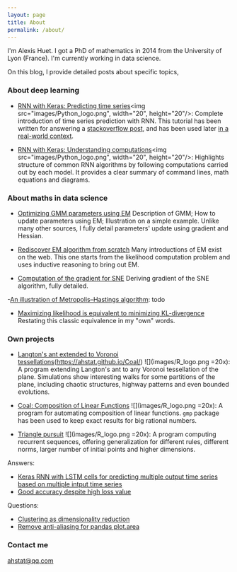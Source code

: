 ```yaml
---
layout: page
title: About
permalink: /about/
---
```


I'm Alexis Huet. I got a PhD of mathematics in 2014 from the University of Lyon (France). I'm currently working in data science.

On this blog, I provide detailed posts about specific topics, 

### About deep learning

- [RNN with Keras: Predicting time series](https://ahstat.github.io/RNN-Keras-time-series/)<img src="images/Python_logo.png", width="20", height="20"/>: Complete introduction of time series prediction with RNN. This tutorial has been written for answering a [stackoverflow post](https://stackoverflow.com/questions/41947039/keras-rnn-with-lstm-cells-for-predicting-multiple-output-time-series-based-on-mu/48521460#48521460), and has been used later [in a real-world context](https://stackoverflow.com/questions/48929272/non-linear-multivariate-time-series-response-prediction-using-rnn/49666510#49666510).

- [RNN with Keras: Understanding computations](https://ahstat.github.io/RNN-Keras-understanding-computations/)<img src="images/Python_logo.png", width="20", height="20"/>: Highlights structure of common RNN algorithms by following computations carried out by each model. It provides a clear summary of command lines, math equations and diagrams.

### About maths in data science

- [Optimizing GMM parameters using EM](https://ahstat.github.io/Optimizing-GMM-using-EM/) Description of GMM; How to update parameters using EM; Illustration on a simple example. Unlike many other sources, I fully detail parameters' update using gradient and Hessian.

- [Rediscover EM algorithm from scratch](https://ahstat.github.io/Rediscover-EM-algorithm/) Many introductions of EM exist on the web. This one starts from the likelihood computation problem and uses inductive reasoning to bring out EM.

- [Computation of the gradient for SNE](https://ahstat.github.io/Gradient-for-SNE/) Deriving gradient of the SNE algorithm, fully detailed.

-[An illustration of Metropolis–Hastings algorithm](https://ahstat.github.io/Metropolis-Hastings-example/): todo

- [Maximizing likelihood is equivalent to minimizing KL-divergence](https://ahstat.github.io/Kullback-Leibler-divergence/) Restating this classic equivalence in my "own" words.

### Own projects

- [Langton's ant extended to Voronoi tessellations](https://ahstat.github.io/Langton-Voronoi/)(https://ahstat.github.io/Coal/) ![](images/R_logo.png =20x): A program extending Langton's ant to any Voronoi tessellation of the plane. Simulations show interesting walks for some partitions of the plane, including chaotic structures, highway patterns and even bounded evolutions.

- [Coal: Composition of Linear Functions](https://ahstat.github.io/Coal/) ![](images/R_logo.png =20x): A program for automating composition of linear functions. `gmp` package has been used to keep exact results for big rational numbers.

- [Triangle pursuit](https://ahstat.github.io/Triangle-pursuit/) ![](images/R_logo.png =20x): A program computing recurrent sequences, offering generalization for different rules, different norms, larger number of initial points and higher dimensions.





Answers:
- [Keras RNN with LSTM cells for predicting multiple output time series based on multiple intput time series](https://stackoverflow.com/questions/41947039/keras-rnn-with-lstm-cells-for-predicting-multiple-output-time-series-based-on-mu/48521460#48521460)
- [Good accuracy despite high loss value](https://stats.stackexchange.com/questions/258166/good-accuracy-despite-high-loss-value/281651#281651)

Questions:
- [Clustering as dimensionality reduction](https://stats.stackexchange.com/questions/288668/clustering-as-dimensionality-reduction)
- [Remove anti-aliasing for pandas plot.area](https://stackoverflow.com/questions/44612797/remove-anti-aliasing-for-pandas-plot-area)




### Contact me

ahstat@qq.com